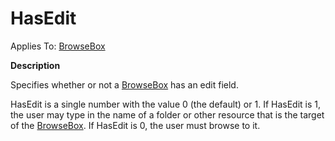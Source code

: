 




<h1 class="heading"><span class="name">HasEdit</span></h1>

Applies To: [BrowseBox](../a-z/browsebox.md)


**Description**


Specifies whether or not a [BrowseBox](../a-z/browsebox.md) has an edit field.


HasEdit is a single number with the value 0 (the default) or 1. If HasEdit is 1, the user may type in the name of a folder or other resource that is the target of the [BrowseBox](../a-z/browsebox.md). If HasEdit is 0, the user must browse to it.



